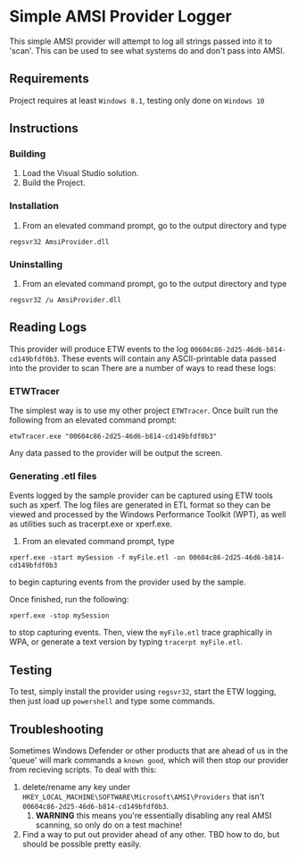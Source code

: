 # Simple AMSI Provider Logger
This simple AMSI provider will attempt to log all strings passed into it to 'scan'.
This can be used to see what systems do and don't pass into AMSI.


## Requirements
Project requires at least `Windows 8.1`, testing only done on `Windows 10`

## Instructions

### Building
1. Load the Visual Studio solution.
2. Build the Project.

### Installation
1. From an elevated command prompt, go to the output directory and type
````
regsvr32 AmsiProvider.dll
````

### Uninstalling
1. From an elevated command prompt, go to the output directory and type
````
regsvr32 /u AmsiProvider.dll
````

## Reading Logs
This provider will produce ETW events to the log `00604c86-2d25-46d6-b814-cd149bfdf0b3`.
These events will contain any ASCII-printable data passed into the provider to scan
There are a number of ways to read these logs:

### ETWTracer
The simplest way is to use my other project `ETWTracer`. Once built run the following from
an elevated command prompt:
```
etwTracer.exe "00604c86-2d25-46d6-b814-cd149bfdf0b3"
```
Any data passed to the provider will be output the screen.

### Generating .etl files
Events logged by the sample provider can be captured using ETW tools such as xperf. The log files are generated in
ETL format so they can be viewed and processed by the Windows Performance
Toolkit (WPT), as well as utilities such as tracerpt.exe or xperf.exe.

1. From an elevated command prompt, type
````
xperf.exe -start mySession -f myFile.etl -on 00604c86-2d25-46d6-b814-cd149bfdf0b3
````
to begin capturing events from the provider used by the sample.

Once finished, run the following:
````
xperf.exe -stop mySession
````
to stop capturing events. Then, view the `myFile.etl` trace graphically in WPA, or generate a text version by typing `tracerpt myFile.etl`.

## Testing
To test, simply install the provider using `regsvr32`, start the ETW logging,
then just load up `powershell` and type some commands.

## Troubleshooting
Sometimes Windows Defender or other products that are ahead of us in the 'queue' will mark commands a `known good`, which will then
stop our provider from recieving scripts. To deal with this:
1. delete/rename any key under `HKEY_LOCAL_MACHINE\SOFTWARE\Microsoft\AMSI\Providers` that isn't `00604c86-2d25-46d6-b814-cd149bfdf0b3`.
   1.  **WARNING** this means you're essentially disabling any real AMSI scanning, so only do on a test machine!
2. Find a way to put out provider ahead of any other. TBD how to do, but should be possible pretty easily.
